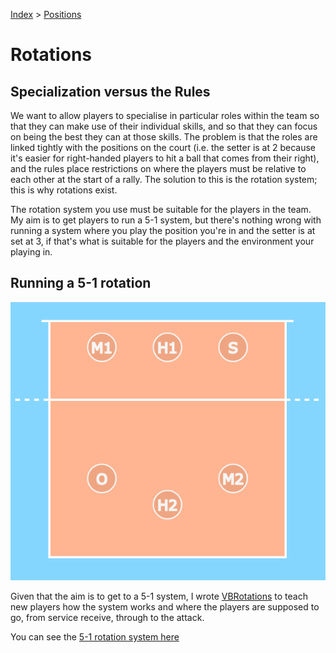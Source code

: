 [Index](../README.md) > [Positions](./Positions.md)

# Rotations

## Specialization versus the Rules

We want to allow players to specialise in particular roles within the team so that they can make use of their individual skills, and so that they can focus on being the best
they can at those skills.  The problem is that the roles are linked tightly with the positions on the court (i.e. the setter is at 2 because it's easier for right-handed players
to hit a ball that comes from their right), and the rules place restrictions on where the players must be relative to each other at the start of a rally.  The solution to this is
the rotation system; this is why rotations exist.

The rotation system you use must be suitable for the players in the team.  My aim is to get players to run a 5-1 system, but there's nothing wrong with running a system where
you play the position you're in  and the setter is at set at 3, if that's what is suitable for the players and the environment your playing in.

## Running a 5-1 rotation

[![Typical 5-1 rotation layout](../images/VBRotations.png)](https://monkeysppp.github.io/VBRotations/examples/5-1-rotation-system.html)

Given that the aim is to get to a 5-1 system, I wrote [VBRotations](https://github.com/monkeysppp/VBRotations) to teach new players how the system works and where the players are
supposed to go, from service receive, through to the attack.

You can see the [5-1 rotation system here](https://monkeysppp.github.io/VBRotations/examples/5-1-rotation-system.html)
